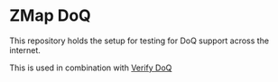 # ZMap DoQ

This repository holds the setup for testing for DoQ support across the internet.

This is used in combination with [Verify DoQ](https://github.com/mgranderath/verify-quic)